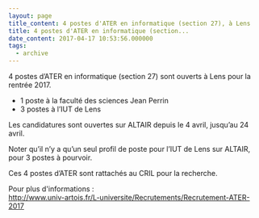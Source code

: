 ```yaml
---
layout: page
title_content: 4 postes d'ATER en informatique (section 27), à Lens
title: 4 postes d'ATER en informatique (section...
date_content: 2017-04-17 10:53:56.000000
tags:
  - archive
---
```

4 postes d’ATER en informatique (section 27) sont ouverts à Lens pour la
rentrée 2017.  
  
* 1 poste à la faculté des sciences Jean Perrin  
* 3 postes à l’IUT de Lens  
  
Les candidatures sont ouvertes sur ALTAIR depuis le 4 avril, jusqu’au 24
avril.  
  
Noter qu’il n’y a qu’un seul profil de poste pour l’IUT de Lens sur ALTAIR,
pour 3 postes à pourvoir.  
  
Ces 4 postes d’ATER sont rattachés au CRIL pour la recherche.  
  
Pour plus d'informations :  
<http://www.univ-artois.fr/L-universite/Recrutements/Recrutement-ATER-2017>

